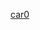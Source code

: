 [car0](https://user-images.githubusercontent.com/54711980/224529832-a3f31f6a-8011-49b6-915d-d76d456a6d51.gif)
